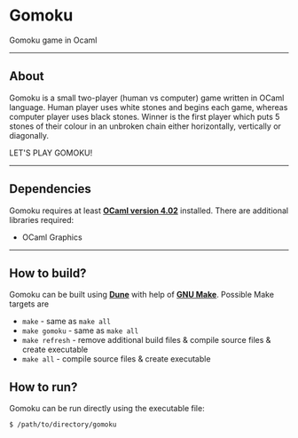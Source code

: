 # Gomoku
Gomoku game in Ocaml

----

## About
Gomoku is a small two-player (human vs computer) game written in OCaml language. Human player uses white stones and begins each game, whereas computer player uses black stones. Winner is the first player which puts 5 stones of their colour in an unbroken chain either horizontally, vertically or diagonally.

LET'S PLAY GOMOKU!

----

## Dependencies
Gomoku requires at least **[OCaml version 4.02](https://ocaml.org/docs/install.html)** installed. There are additional libraries required:
+ OCaml Graphics

----

## How to build?
Gomoku can be built using **[Dune](https://dune.build/)** with help of **[GNU Make](https://www.gnu.org/software/make/)**. Possible Make targets are
+ `make` - same as `make all`
+ `make gomoku` - same as `make all`
+ `make refresh` - remove additional build files & compile source files & create executable
+ `make all` - compile source files & create executable

## How to run?
Gomoku can be run directly using the executable file:
```sh
$ /path/to/directory/gomoku
```
